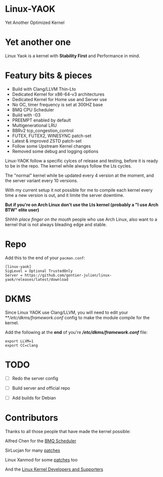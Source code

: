 # Linux-YAOK
Yet Another Optimized Kernel

# Yet another one
Linux Yaok is a kernel with **Stability First** and Performance in mind.

# Featury bits & pieces
- Build with Clang/LLVM Thin-Lto
- Dedicated Kernel for x86-64-v3 architectures
- Dedicated Kernel for Home use and Server use
- No OC, timer frequency is set at 300HZ base
- BMQ CPU Scheduler
- Build with -03
- PREEMPT enabled by default
- Multigenerational LRU
- BBRv2 tcp_congestion_control
- FUTEX, FUTEX2, WINESYNC patch-set
- Latest & improved ZSTD patch-set
- Follow some Upstream Kernel changes
- Removed some debug and logging options

Linux-YAOK follow a specific cylces of release and testing, before it is ready to be in the repo.
The kernel while always follow the Lts cycles.

The "normal" kernel while be updated every 4 version at the moment,
and the server variant every 10 versions.

With my current setup it not possible for me to compile each kernel every time a new version is out,
and it limite the server downtime.

**But if you're on Arch Linux don't use the Lts kernel (probably a "I use Arch BTW" elite user)**

Shhhh *place finger on the mouth* people who use Arch Linux, also want to a kernel that is not always bleading edge and stable.

# Repo

Add this to the end of your `pacman.conf`:

```
[linux-yaok]
SigLevel = Optional TrustedOnly
Server = https://github.com/gontier-julien/linux-yaok/releases/latest/download
```

# DKMS

Since Linux YAOK use Clang/LLVM, you will need to edit your ***/etc/dkms/framework.conf* config to make the module compile for the kernel.

Add the following at the **end** of you're ***/etc/dkms/framework.conf*** file:
```
export LLVM=1
export CC=clang
```

# TODO

- [ ] Redo the server config
- [ ] Build server and official repo
- [ ] Add builds for Debian


# Contributors

Thanks to all those people that have made the kernel possible:

Alfred Chen for the [BMQ Scheduler](https://gitlab.com/alfredchen/projectc)

SirLucjan for many [patches](https://github.com/sirlucjan/kernel-patches)

Linux Xanmod for some [patches](https://github.com/xanmod/linux-patches) too

And the [Linux Kernel Developers and Supporters](https://www.kernel.org/)
